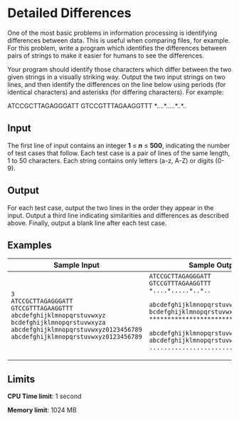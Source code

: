 # Detailed Differences

One of the most basic problems in information processing is identifying differences between data. This is useful when comparing files, for example. For this problem, write a program which identifies the differences between pairs of strings to make it easier for humans to see the differences.

Your program should identify those characters which differ between the two given strings in a visually striking way. Output the two input strings on two lines, and then identify the differences on the line below using periods (for identical characters) and asterisks (for differing characters). For example:

ATCCGCTTAGAGGGATT
GTCCGTTTAGAAGGTTT
\*....\*.....\*..\*..

## Input

The first line of input contains an integer **1** ≤ _**n**_ ≤ **500**, indicating the number of test cases that follow. Each test case is a pair of lines of the same length, 1 to 50 characters. Each string contains only letters (a-z, A-Z) or digits (0-9).

## Output

For each test case, output the two lines in the order they appear in the input. Output a third line indicating similarities and differences as described above. Finally, output a blank line after each test case.

## Examples

Sample Input | Sample Output
-|-
`3`<br>`ATCCGCTTAGAGGGATT`<br>`GTCCGTTTAGAAGGTTT`<br>`abcdefghijklmnopqrstuvwxyz`<br>`bcdefghijklmnopqrstuvwxyza`<br>`abcdefghijklmnopqrstuvwxyz0123456789`<br>`abcdefghijklmnopqrstuvwxyz0123456789` | `ATCCGCTTAGAGGGATT`<br>`GTCCGTTTAGAAGGTTT`<br>`*....*.....*..*..`<br>` `<br>`abcdefghijklmnopqrstuvwxyz`<br>`bcdefghijklmnopqrstuvwxyza`<br>`**************************`<br>` `<br>`abcdefghijklmnopqrstuvwxyz0123456789`<br>`abcdefghijklmnopqrstuvwxyz0123456789`<br>`....................................`<br>` `

## Limits

**CPU Time limit**: 1 second

**Memory limit**: 1024 MB